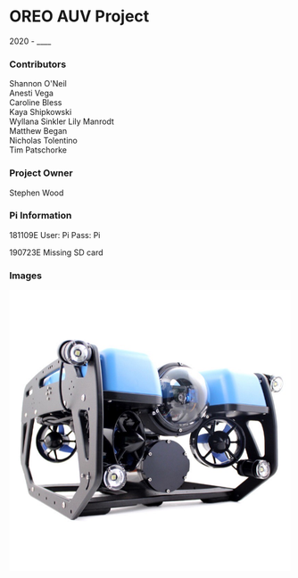 # OREO AUV Project
2020 - ____

### Contributors
Shannon O'Neil  
Anesti Vega  
Caroline Bless  
Kaya Shipkowski  
Wyllana Sinkler 
Lily Manrodt  
Matthew Began  
Nicholas Tolentino  
Tim Patschorke  

### Project Owner
Stephen Wood

### Pi Information
181109E
User: Pi
Pass: Pi

190723E
Missing SD card

### Images
![](Images/SampleAUV.jpg)




